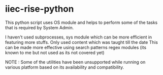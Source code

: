 # iiec-rise-python

This python script uses OS module and helps to perform some of the tasks that is required by System Admin.

I haven't used subprocesses, sys module which can be more efficient in featuring more stuffs.
Only used content which was taught till the date
This can be made more effective using search patterns regex modules (its known to me but not used as its not covered yet)

NOTE : Some of the utilities have been unsupported while running on various platform based on its availability and compatibility.

